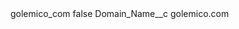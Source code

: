 <?xml version="1.0" encoding="UTF-8"?>
<CustomMetadata xmlns="http://soap.sforce.com/2006/04/metadata" xmlns:xsi="http://www.w3.org/2001/XMLSchema-instance" xmlns:xsd="http://www.w3.org/2001/XMLSchema">
    <label>golemico_com</label>
    <protected>false</protected>
    <values>
        <field>Domain_Name__c</field>
        <value xsi:type="xsd:string">golemico.com</value>
    </values>
</CustomMetadata>
